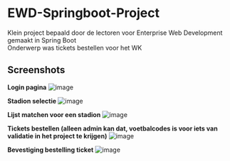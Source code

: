 # EWD-Springboot-Project
Klein project bepaald door de lectoren voor Enterprise Web Development gemaakt in Spring Boot  
Onderwerp was tickets bestellen voor het WK

## Screenshots

**Login pagina**
![image](https://user-images.githubusercontent.com/15947020/195466124-126065f7-2620-4168-bea3-711993508dbf.png)

**Stadion selectie**
![image](https://user-images.githubusercontent.com/15947020/195466163-7802d34b-af5e-4d80-8d70-4466a7d4a474.png)

**Lijst matchen voor een stadion**
![image](https://user-images.githubusercontent.com/15947020/195466208-e1a7aafa-8c54-480f-9288-5e6c36d60859.png)

**Tickets bestellen (alleen admin kan dat, voetbalcodes is voor iets van validatie in het project te krijgen)**
![image](https://user-images.githubusercontent.com/15947020/195466539-9c0dc9c4-6b72-4c6f-9b5a-a9d35ac7473b.png)

**Bevestiging bestelling ticket**
![image](https://user-images.githubusercontent.com/15947020/195466725-b46fb5f6-42ea-4eb5-9d63-0c38661f5c93.png)
